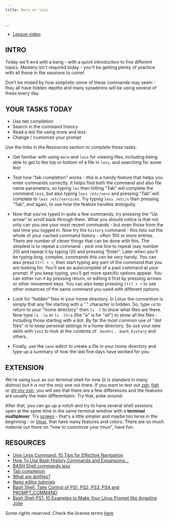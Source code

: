 ```yaml
---
title: More or less
---
```

...

* [Lesson video](https://youtu.be/SdvrCmhsm2M)

## INTRO

Today we'll end with a bang - with a quick introduction to five different topics. Mastery isn't required today - you'll be getting plenty of practice with all these in the sessions to come!

Don’t be misled by how simplistic some of these commands may seem - they all have hidden depths and many sysadmins will be using several of these every day.

## YOUR TASKS TODAY

* Use tab completion
* Search in the command history
* Read a dot file using more and less
* Change / customize your prompt

Use the links in the Resources section to complete these tasks:

* Get familiar with using `more` and `less` for viewing files, including being able to get to the top or bottom of a file in `less`, and searching for some text

* Test how “tab completion” works - this is a handy feature that helps you enter commands correctly. It helps find both the command and also file name parameters, so typing `les` then hitting “Tab” will complete the command `less`, but also typing `less /etc/serv` and pressing “Tab” will complete to `less /etc/services`. Try typing `less /etc/s` then pressing “Tab”, and again, to see how the feature handles ambiguity.

* Now that you've typed in quite a few commands, try pressing the “Up arrow” to scroll back through them. What you should notice is that not only can you see your most recent commands - but even those from the last time you logged in. Now try the `history`  command - this lists out the whole of your cached command history - often 100 or more entries. There are number of clever things that can be done with this. The simplest is to repeat a command - pick one line to repeat (say number 20)  and repeat it by typing !20 and pressing “Enter”. Later when you'll  be typing long, complex, commands this can be *very* handy. You can also press `Ctrl + r`, then start typing any part of the command that you are looking for. You'll see an autocomplete of a past command at your prompt. If you keep typing, you'll get more specific options appear.  You can either run it by pressing return, or editing it first by pressing arrows or other movement keys.  You can also keep pressing `Ctrl + r` to see other instances of the same command you used with different options.

* Look for “hidden” files in your home directory. In Linux the convention is simply that any file starting with a "." character is hidden. So, type `cd` to return to your "home directory" then `ls -l` to show what files are there. Now type `ls -la` or `ls -ltra` (the "a" is for "all") to show all the files - including those starting with a dot. By far the most common use of "dot files" is to keep personal settings in a home directory. So use your new skills with `less` to look at the contents of  `.bashrc` ,  `.bash_history` and others.

* Finally, use the `nano` editor to create a file in your home directory and type up a summary of how the last five days have worked for you.

## EXTENSION

We're using `bash` as our terminal shell for now (it is standard in many distros) but it is not the only one out there. If you want to test out [zsh](https://www.geeksforgeeks.org/how-to-install-z-shellzsh-on-linux/), [fish](https://fishshell.com/) or [oh-my-zsh](https://ohmyz.sh/), you will see that there are a few differences and the features are usually the main differentiator. Try that, poke around.

After that, you can go up a notch and try to have several shell sessions open at the same time in the same terminal window with a **terminal multiplexer**. Try [screen](https://linuxize.com/post/how-to-use-linux-screen/) - that's a little simpler and maybe too terse in the beginning - or [tmux](https://github.com/tmux/tmux/wiki), that have many features and colors. There are so much material out there on "how to customize your tmux", have fun.

## RESOURCES

* [Unix Less Command: 10 Tips for Effective Navigation](http://www.thegeekstuff.com/2010/02/unix-less-command-10-tips-for-effective-navigation/)
* [How To Use Bash History Commands and Expansions...](https://www.digitalocean.com/community/tutorials/how-to-use-bash-history-commands-and-expansions-on-a-linux-vps)
* [BASH Shell commands less](http://www.youtube.com/watch?v=ZQTt0LEoj3k)
* [Tab completion](https://www.youtube.com/watch?v=7V-fovVlCvA)
* [What are dotfiles?](http://thegeekyway.com/what-are-dotfiles/)
* [Nano editor tutorials](http://www.debianadmin.com/nano-editor-tutorials.html)
* [Bash Shell: Take Control of PS1, PS2, PS3, PS4 and PROMPT_COMMAND](http://www.thegeekstuff.com/2008/09/bash-shell-take-control-of-ps1-ps2-ps3-ps4-and-prompt_command/)
* [Bash Shell PS1: 10 Examples to Make Your Linux Prompt like Angelina Jolie](http://www.thegeekstuff.com/2008/09/bash-shell-ps1-10-examples-to-make-your-linux-prompt-like-angelina-jolie/)

Some rights reserved. Check the license terms
[here](https://github.com/livialima/linuxupskillchallenge/blob/master/LICENSE)
